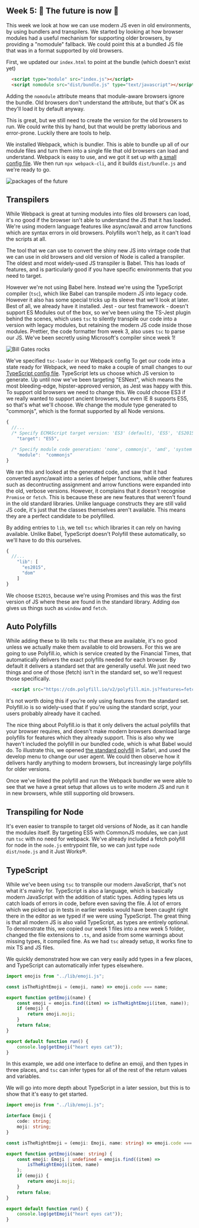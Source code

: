 ## Week 5: :rocket: The future is now :rocket:

This week we look at how we can use modern JS even in old environments, by using bundlers and transpilers.
We started by looking at how browser modules had a useful mechanism for supporting older browsers, by providing a "nomodule" fallback. We could point this at a bundled JS file that was in a format supported by old browsers.

First, we updated our `index.html` to point at the bundle (which doesn't exist yet)

```html
  <script type="module" src="index.js"></script>
  <script nomodule src="dist/bundle.js" type="text/javascript"></script>
```

Adding the `nomodule` attribute means that module-aware browsers ignore the bundle. Old browsers don't understand the attribute, but that's OK as they'll load it by default anyway.

This is great, but we still need to create the version for the old browsers to run. We could write this by hand, but that would be pretty laborious and error-prone. Luckily there are tools to help.

We installed Webpack, which is bundler. This is able to bundle up all of our module files and turn them into a single file that old browsers can load and understand. Webpack is easy to use, and we got it set up with [a small config file](../webpack.config.js). We then run `npx webpack-cli`, and it builds `dist/bundle.js` and we're ready to go.

![packages of the future](https://media.giphy.com/media/3o85xo8f9wVYcwzZcY/giphy.gif)

## Transpilers

While Webpack is great at turning modules into files old browsers can load, it's no good if the browser isn't able to understand the JS that it has loaded. We're using modern language features like async/await and arrow functions
which are syntax errors in old browsers. Polyfills won't help, as it can't load the scripts at all.

The tool that we can use to convert the shiny new JS into vintage code that we can use in old browsers and old version of Node is called a transpiler. The oldest and most widely-used JS transpiler is Babel. This has loads of features, and is particularly good if you have specific environments that you need to target.

However we're not using Babel here. Instead we're using the TypeScript compiler (`tsc`), which like Babel can transpile modern JS into legacy code. However it also has some special tricks up its sleeve that we'll look at later. Best of all, we already have it installed. Jest - our test framework - doesn't support ES Modules out of the box, so we've been using the TS-Jest plugin behind the scenes, which uses `tsc` to silently transpile our code into a version with legacy modules, but retaining the modern JS code inside those modules. Prettier, the code formatter from week 3, also uses `tsc` to parse our JS. We've been secretly using Microsoft's compiler since week 1!

![Bill Gates rocks](https://media.giphy.com/media/xT9DPONJ0aADRFIoKI/giphy.gif)

We've specified `tsc-loader` in our Webpack config To get our code into a state ready for Webpack, we need to make a couple of small changes to our [TypeScript config file](../tsconfig.json). TypeScript lets us choose which JS version to generate. Up until now we've been targeting "ESNext", which means the most bleeding-edge, hipster-approved version, as Jest was happy with this. To support old browsers we need to change this. We could choose ES3 if we really wanted to support ancient browsers, but even IE 8 supports ES5, so that's what we'll choose. We change the module type generated to "commonjs", which is the format supported by all Node versions.

```javascript
{
  //...
  /* Specify ECMAScript target version: 'ES3' (default), 'ES5', 'ES2015', 'ES2016', 'ES2017', or 'ESNEXT'. */
    "target": "ES5",

  /* Specify module code generation: 'none', commonjs', 'amd', 'system', 'umd', 'es2015', or 'ESNext'. */
    "module":  "commonjs"
}
```

We ran this and looked at the generated code, and saw that it had converted async/await into a series of helper functions, while other features such as decontructing assignment and arrow functions were expanded into the old, verbose versions. However, it complains that it doesn't recognise `Promise` or `fetch`. This is because these are new features that weren't found in the old standard libraries. Unlike language constructs they are still valid JS code, it's just that the classes themselves aren't available. This means they are a perfect candidate to be polyfilled.

By adding entries to `lib`, we tell `tsc` which libraries it can rely on having available. Unlike Babel, TypeScript doesn't Polyfill these automatically, so we'll have to do this ourselves.

```javascript
{
  //...
    "lib": [
      "es2015",
      "dom"
    ]
}
```

We choose `ES2015`, because we're using Promises and this was the first version of JS where these are found in the standard library. Adding `dom` gives us things such as `window` and `fetch`.

## Auto Polyfills

While adding these to lib tells `tsc` that these are available, it's no good unless we actually make them available to old browsers. For this we are going to use Polyfill.io, which is service created by the Financial Times, that automatically delivers the exact polyfills needed for each browser. By default it delivers a standard set that are generally useful. We just need two things and one of those (fetch) isn't in the standard set, so we'll request those specifically.

```html
  <script src="https://cdn.polyfill.io/v2/polyfill.min.js?features=fetch,promise"></script>
```

It's not worth doing this if you're only using features from the standard set. Polyfill.io is so widely-used that if you're using the standard script, your users probably already have it cached.

The nice thing about Polyfill.io is that it only delivers the actual polyfills that your browser requires, and doesn't make modern browsers download large polyfills for features which they already support. This is also why we haven't included the polyfill in our bundled code, which is what Babel would do. To illustrate this, we opened [the standard polyfill](https://cdn.polyfill.io/v2/polyfill.js) in Safari, and used the develop menu to change our user agent. We could then observe how it delivers hardly anything to modern browsers, but increasingly large polyfills for older versions.

Once we've linked the polyfill and run the Webpack bundler we were able to see that we have a great setup that allows us to write modern JS and run it in new browsers, while still supporting old browsers.

## Transpiling for Node

It's even easier to transpile to target old versions of Node, as it can handle the modules itself. By targeting ES5 with CommonJS modules, we can just run `tsc` with no need for webpack. We've already included a fetch polyfill for node in the `node.js` entrypoint file, so we can just type `node dist/node.js` and it Just Works®.

## TypeScript

While we've been using `tsc` to transpile our modern JavaScript, that's not what it's mainly for. TypeScript is also a language, which is basically modern JavaScript with the addition of static types. Adding types lets us catch loads of errors in code, before even saving the file. A lot of errors which we picked up in tests in earlier weeks would have been caught right there in the editor as we typed if we were using TypeScript. The great thing is that all modern JS is also valid TypeScript, as types are entirely optional. To demonstrate this, we copied our week 1 files into a new week 5 folder, changed the file extensions to `.ts`, and aside from some warnings about missing types, it compiled fine. As we had `tsc` already setup, it works fine to mix TS and JS files.

We quickly demonstrated how we can very easily add types in a few places, and TypeScript can automatically infer types elsewhere.

```javascript
import emojis from "../lib/emoji.js";

const isTheRightEmoji = (emoji, name) => emoji.code === name;

export function getEmoji(name) {
    const emoji = emojis.find((item) => isTheRightEmoji(item, name));
    if (emoji) {
        return emoji.moji;
    }
    return false;
}

export default function run() {
    console.log(getEmoji("heart eyes cat"));
}
```

In this example, we add one interface to define an emoji, and then types in three places, and `tsc` can infer types for all of the rest of the return values and variables.

We will go into more depth about TypeScript in a later session, but this is to show that it's easy to get started.

```typescript
import emojis from "../lib/emoji.js";

interface Emoji {
    code: string;
    moji: string;
}

const isTheRightEmoji = (emoji: Emoji, name: string) => emoji.code === name;

export function getEmoji(name: string) {
    const emoji: Emoji | undefined = emojis.find((item) =>
        isTheRightEmoji(item, name)
    );
    if (emoji) {
        return emoji.moji;
    }
    return false;
}

export default function run() {
    console.log(getEmoji("heart eyes cat"));
}
```
